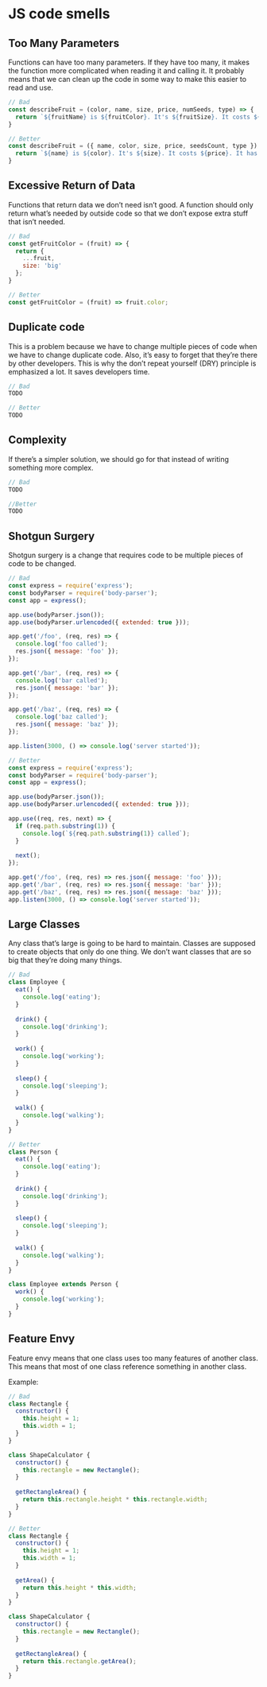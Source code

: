 # JS code smells

## Too Many Parameters
Functions can have too many parameters. If they have too many, it makes the function more complicated when reading it and calling it. It probably means that we can clean up the code in some way to make this easier to read and use.

```js
// Bad
const describeFruit = (color, name, size, price, numSeeds, type) => {
  return `${fruitName} is ${fruitColor}. It's ${fruitSize}. It costs ${price}. It has ${numSeeds}. The type if ${type}`;
}

// Better
const describeFruit = ({ name, color, size, price, seedsCount, type }) => {
  return `${name} is ${color}. It's ${size}. It costs ${price}. It has ${seedsCount}. The type is ${type}`;
}
```

## Excessive Return of Data
Functions that return data we don’t need isn’t good. A function should only return what’s needed by outside code so that we don’t expose extra stuff that isn’t needed.

```js
// Bad
const getFruitColor = (fruit) => {
  return {
    ...fruit,
    size: 'big'
  };
}

// Better
const getFruitColor = (fruit) => fruit.color;
```

## Duplicate code
This is a problem because we have to change multiple pieces of code when we have to change duplicate code. Also, it’s easy to forget that they’re there by other developers.
This is why the don’t repeat yourself (DRY) principle is emphasized a lot. It saves developers time.

```js
// Bad
TODO

// Better
TODO
```

## Complexity
If there’s a simpler solution, we should go for that instead of writing something more complex.

```js
// Bad
TODO

//Better
TODO
```

## Shotgun Surgery
Shotgun surgery is a change that requires code to be multiple pieces of code to be changed.

```js
// Bad
const express = require('express');
const bodyParser = require('body-parser');
const app = express();

app.use(bodyParser.json());
app.use(bodyParser.urlencoded({ extended: true }));

app.get('/foo', (req, res) => {
  console.log('foo called');
  res.json({ message: 'foo' });
});

app.get('/bar', (req, res) => {
  console.log('bar called');
  res.json({ message: 'bar' });
});

app.get('/baz', (req, res) => {
  console.log('baz called');
  res.json({ message: 'baz' });
});

app.listen(3000, () => console.log('server started'));

// Better
const express = require('express');
const bodyParser = require('body-parser');
const app = express();

app.use(bodyParser.json());
app.use(bodyParser.urlencoded({ extended: true }));

app.use((req, res, next) => {
  if (req.path.substring(1)) {
    console.log(`${req.path.substring(1)} called`);
  }
  
  next();
});

app.get('/foo', (req, res) => res.json({ message: 'foo' }));
app.get('/bar', (req, res) => res.json({ message: 'bar' }));
app.get('/baz', (req, res) => res.json({ message: 'baz' }));
app.listen(3000, () => console.log('server started'));
```

## Large Classes
Any class that’s large is going to be hard to maintain. Classes are supposed to create objects that only do one thing. We don’t want classes that are so big that they’re doing many things.

```js
// Bad
class Employee {
  eat() {
    console.log('eating');
  }
  
  drink() {
    console.log('drinking');
  }
  
  work() {
    console.log('working');
  }
  
  sleep() {
    console.log('sleeping');
  }
  
  walk() {
    console.log('walking');
  }
}

// Better
class Person {
  eat() {
    console.log('eating');
  }
  
  drink() {
    console.log('drinking');
  }
  
  sleep() {
    console.log('sleeping');
  }
  
  walk() {
    console.log('walking');
  }
}

class Employee extends Person {
  work() {
    console.log('working');
  }
}
```

## Feature Envy
Feature envy means that one class uses too many features of another class. This means that most of one class reference something in another class.

Example: 
```js
// Bad
class Rectangle {
  constructor() {
    this.height = 1;
    this.width = 1;
  }
}

class ShapeCalculator {
  constructor() {
    this.rectangle = new Rectangle();
  }
  
  getRectangleArea() {
    return this.rectangle.height * this.rectangle.width;
  }
}

// Better
class Rectangle {
  constructor() {
    this.height = 1;
    this.width = 1;
  }
  
  getArea() {
    return this.height * this.width;
  }
}

class ShapeCalculator {
  constructor() {
    this.rectangle = new Rectangle();
  }
  
  getRectangleArea() {
    return this.rectangle.getArea();
  }
}
```
